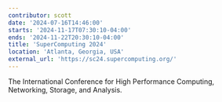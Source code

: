 ```yaml
---
contributor: scott
date: '2024-07-16T14:46:00'
starts: '2024-11-17T07:30:10-04:00'
ends: '2024-11-22T20:30:10-04:00'
title: 'SuperComputing 2024'
location: 'Atlanta, Georgia, USA'
external_url: 'https://sc24.supercomputing.org/'
---
```


The International Conference for High Performance Computing, Networking, Storage, and Analysis.
